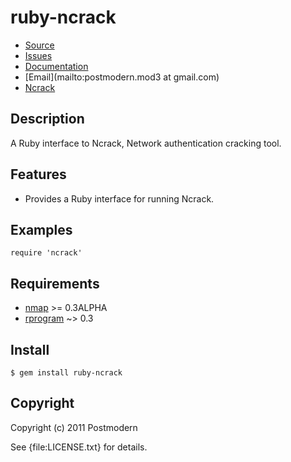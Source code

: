 # ruby-ncrack

* [Source](http://github.com/sophsec/ruby-ncrack)
* [Issues](http://github.com/sophsec/ruby-ncrack/issues)
* [Documentation](http://rubydoc.info/gems/ruby-ncrack/frames)
* [Email](mailto:postmodern.mod3 at gmail.com)
* [Ncrack](http://nmap.org/ncrack/)

## Description

A Ruby interface to Ncrack, Network authentication cracking tool.

## Features

* Provides a Ruby interface for running Ncrack.

## Examples

    require 'ncrack'

## Requirements

* [nmap](http://www.insecure.org/) >= 0.3ALPHA
* [rprogram](http://github.com/sophsec/rprogram) ~> 0.3

## Install

    $ gem install ruby-ncrack

## Copyright

Copyright (c) 2011 Postmodern

See {file:LICENSE.txt} for details.
